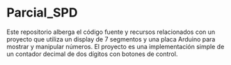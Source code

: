 # Parcial_SPD
Este repositorio alberga el código fuente y recursos relacionados con un proyecto que utiliza un display de 7 segmentos y una placa Arduino para mostrar y manipular números. El proyecto es una implementación simple de un contador decimal de dos dígitos con botones de control.
